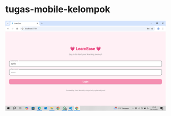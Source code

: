 # tugas-mobile-kelompok
![Tampilan saat membuat repository](https://github.com/indriantisyifa0-lab/tugas-mobile-kelompok/blob/main/Screenshot%20(231).png?raw=true)

